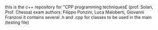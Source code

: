 this is the c++ repository for "CPP programming techniques£ (prof. Solari, Prof. Chessa) exam
authors: Filippo Ponzini, Luca Maloberti, Giovanni Franzosi
it contains several .h and .cpp for classes to be used in the main (testing file)
